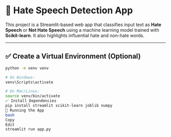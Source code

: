 # 🧠 Hate Speech Detection App

This project is a Streamlit-based web app that classifies input text as **Hate Speech** or **Not Hate Speech** using a machine learning model trained with **Scikit-learn**. It also highlights influential hate and non-hate words.

---

## ✅ Create a Virtual Environment (Optional)

```bash
python -m venv venv

# On Windows:
venv\Scripts\activate

# On Mac/Linux:
source venv/bin/activate
✅ Install Dependencies
pip install streamlit scikit-learn joblib numpy
🚀 Running the App
bash
Copy
Edit
streamlit run app.py
